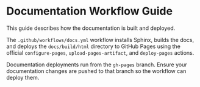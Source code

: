 # Documentation Workflow Guide

This guide describes how the documentation is built and deployed.

The `.github/workflows/docs.yml` workflow installs Sphinx, builds the docs, and deploys the `docs/build/html` directory to GitHub Pages using the official `configure-pages`, `upload-pages-artifact`, and `deploy-pages` actions.

Documentation deployments run from the `gh-pages` branch. Ensure your documentation changes are pushed to that branch so the workflow can deploy them.

